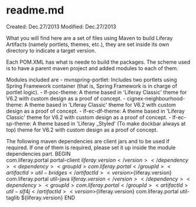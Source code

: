 readme.md
=========

Created:  Dec.27/2013
Modified: Dec.27/2013

What you will find here are a set of files using Maven to build Liferay Artifacts (namely portlets, themes, etc.), they are set inside its own
directory to indicate a target version.

Each POM.XML has what is neede to build the packages.
The scheme used is to have a parent maven project and added modules to each of them.

Modules included are
    - mvnspring-portlet: Includes two portlets using Spring Framework container (that is, Spring Framework is in charge of portlet logic).
    - lf-poc-theme: A theme based in 'Liferay Classic' theme for V6.2 with custom design as a proof of concept.
    - cignex-neighbourhood-theme: A theme based in 'Liferay Classic' theme for V6.2 with custom design as a proof of concept.
    - lf-ec-df-theme: A theme based in 'Liferay Classic' theme for V6.2 with custom design as a proof of concept.
    - lf-ec-sp-theme: A theme based in 'Liferay _Styled' (To make dockbar always at top) theme for V6.2 with custom design as a proof of concept.
    

The following maven dependencies are client jars and to be used if required. If one of them is required, please set it up inside the module 
dependencies part.
BEGIN    
       <dependency>
         <groupId>com.liferay.portal</groupId>
         <artifactId>portal-client</artifactId>
         <version>${liferay.version}</version>        
       </dependency>
       <dependency>
         <groupId>com.liferay.portal</groupId>
         <artifactId>util-bridges</artifactId>
         <version>${liferay.version}</version>
       </dependency>
       <dependency>
         <groupId>com.liferay.portal</groupId>
         <artifactId>util-java</artifactId>
         <version>${liferay.version}</version>
       </dependency>
       <dependency>
         <groupId>com.liferay.portal</groupId>
         <artifactId>util-slf4j</artifactId>
         <version>${liferay.version}</version>
       </dependency>
       <dependency>
         <groupId>com.liferay.portal</groupId>
         <artifactId>util-taglib</artifactId>
         <version>${liferay.version}</version>
       </dependency>
END